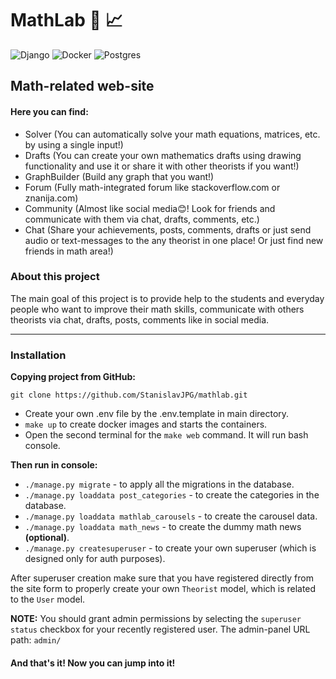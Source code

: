 # MathLab :triangular_ruler: :chart_with_upwards_trend:

![Django](https://img.shields.io/badge/django-%23092E20.svg?style=for-the-badge&logo=django&logoColor=white)
![Docker](https://img.shields.io/badge/docker-%230db7ed.svg?style=for-the-badge&logo=docker&logoColor=white)
![Postgres](https://img.shields.io/badge/postgres-%23316192.svg?style=for-the-badge&logo=postgresql&logoColor=white)


## Math-related web-site

#### Here you can find:
- Solver (You can automatically solve your math equations, matrices, etc. by using a single input!)
- Drafts (You can create your own mathematics drafts using drawing functionality and use it or share it with other theorists if you want!)
- GraphBuilder (Build any graph that you want!)
- Forum (Fully math-integrated forum like stackoverflow.com or znanija.com)
- Community (Almost like social media😊! Look for friends and communicate with them via chat, drafts, comments, etc.)
- Chat (Share your achievements, posts, comments, drafts or just send audio or text-messages to the any theorist in one place! Or just find new friends in math area!)


### About this project
The main goal of this project is to provide help to the students and everyday people who want to 
improve their math skills, communicate with others theorists via chat, drafts, posts, comments like in social media. 

---

### Installation

**Copying project from GitHub:**

```commandline
git clone https://github.com/StanislavJPG/mathlab.git
```

* Create your own .env file by the .env.template in main directory.
* ```make up``` to create docker images and starts the containers.
* Open the second terminal for the ```make web``` command. It will run bash console.

**Then run in console:**
* ```./manage.py migrate``` - to apply all the migrations in the database.
* ```./manage.py loaddata post_categories``` - to create the categories in the database.
* ```./manage.py loaddata mathlab_carousels``` - to create the carousel data.
* ```./manage.py loaddata math_news``` - to create the dummy math news **(optional)**.
* ```./manage.py createsuperuser``` - to create your own superuser (which is designed only for auth purposes).

After superuser creation make sure that you have registered 
directly from the site form to properly create your own `Theorist` model, which is related to the `User` model.

**NOTE:** You should grant admin permissions by selecting the `superuser status` checkbox for your recently registered user. The admin-panel URL path: `admin/`

#### And that's it! Now you can jump into it!
